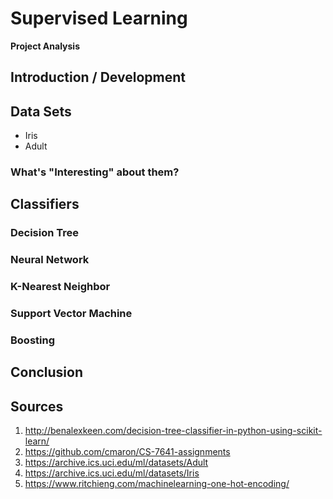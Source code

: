 # Supervised Learning
**Project Analysis**


## Introduction / Development


## Data Sets
* Iris
* Adult

### What's "Interesting" about them?

## Classifiers


### Decision Tree

### Neural Network


### K-Nearest Neighbor


### Support Vector Machine


### Boosting


## Conclusion


## Sources
1. http://benalexkeen.com/decision-tree-classifier-in-python-using-scikit-learn/
2. https://github.com/cmaron/CS-7641-assignments
3. https://archive.ics.uci.edu/ml/datasets/Adult
4. https://archive.ics.uci.edu/ml/datasets/Iris
5. https://www.ritchieng.com/machinelearning-one-hot-encoding/